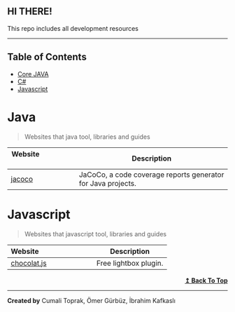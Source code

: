 ## HI THERE!

This repo includes all development resources

***

## Table of Contents

- [Core JAVA](#core-java)
- [C#](#Csharp)
- [Javascript](#Javascript)

# Java
>Websites that java tool, libraries and guides

| Website&nbsp; &nbsp; &nbsp; &nbsp; &nbsp; &nbsp; &nbsp; &nbsp; &nbsp; &nbsp; &nbsp; &nbsp; &nbsp; &nbsp; | Description |
| ----------------------- | ------------------ |
| [jacoco](https://www.baeldung.com/jacoco)| JaCoCo, a code coverage reports generator for Java projects. |


# Javascript
>Websites that javascript tool, libraries and guides

| Website&nbsp; &nbsp; &nbsp; &nbsp; &nbsp; &nbsp; &nbsp; &nbsp; &nbsp; &nbsp; &nbsp; &nbsp; &nbsp; &nbsp; | Description |
| ----------------------- | ------------------ |
| [chocolat.js](http://chocolat.insipi.de/)| Free lightbox plugin. |

<div align="right">
    <b><a href="#table-of-contents">↥ Back To Top</a></b>
</div>



*****
__Created by__ Cumali Toprak, Ömer Gürbüz, İbrahim Kafkaslı
